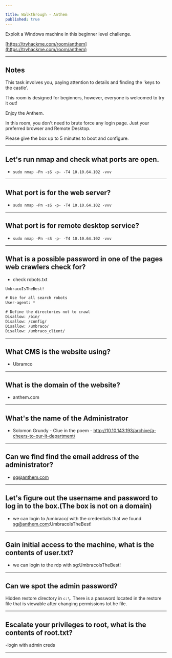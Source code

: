 ```yaml
---

title: Walkthrough - Anthem
published: true
---
```


Exploit a Windows machine in this beginner level challenge.

[https://tryhackme.com/room/anthem](https://tryhackme.com/room/anthem)

* * *

## Notes

This task involves you, paying attention to details and finding the 'keys to the castle'.

This room is designed for beginners, however, everyone is welcomed to try it out!

Enjoy the Anthem.

In this room, you don't need to brute force any login page. Just your preferred browser and Remote Desktop.

Please give the box up to 5 minutes to boot and configure.

* * * 

## Let's run nmap and check what ports are open.

- ``sudo nmap -Pn -sS -p- -T4 10.10.64.102 -vvv``

* * * 

## What port is for the web server?

- ``sudo nmap -Pn -sS -p- -T4 10.10.64.102 -vvv``

* * * 

## What port is for remote desktop service?

- ``sudo nmap -Pn -sS -p- -T4 10.10.64.102 -vvv``

* * * 

## What is a possible password in one of the pages web crawlers check for?

- check robots.txt

```html
UmbracoIsTheBest!

# Use for all search robots
User-agent: *

# Define the directories not to crawl
Disallow: /bin/
Disallow: /config/
Disallow: /umbraco/
Disallow: /umbraco_client/
```

* * * 

## What CMS is the website using?

- Ubramco

* * * 

## What is the domain of the website?

- anthem.com

* * * 

## What's the name of the Administrator

- Solomon Grundy - Clue in the poem - http://10.10.143.193/archive/a-cheers-to-our-it-department/

* * * 

## Can we find find the email address of the administrator?

- sg@anthem.com

* * * 

## Let's figure out the username and password to log in to the box.(The box is not on a domain)

- we can login to /umbraco/ with the credentials that we found sg@anthem.com:UmbracoIsTheBest!

* * * 

## Gain initial access to the machine, what is the contents of user.txt?

- we can login to the rdp with sg:UmbracoIsTheBest!


* * * 

## Can we spot the admin password?

Hidden restore directory in ``c:\``. There is a password located in the restore file that is viewable after changing permissions tot he file.

* * * 

## Escalate your privileges to root, what is the contents of root.txt?

-login with admin creds

* * * 
